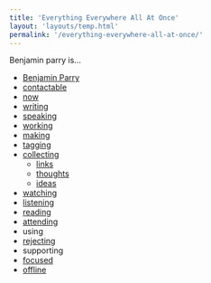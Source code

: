 ```yaml
---
title: 'Everything Everywhere All At Once'
layout: 'layouts/temp.html'
permalink: '/everything-everywhere-all-at-once/'
---
```


Benjamin parry is…

- [Benjamin Parry](/benjamin-parry/)
- [contactable](/contactable/)
- [now](/now/)
- [writing](/writing/)
- [speaking](/speaking/)
- [working](/working/)
- [making](/making/)
- [tagging](/tagging/)
- [collecting](/collecting/)
  - [links](/links/)
  - [thoughts](/thoughts/)
  - [ideas](/ideas/)
- [watching](/watching/)
- [listening](/listening/)
- [reading](/reading/)
- [attending](/attending/)
- using
- [rejecting](/rejecting/)
- supporting
- [focused](/focused/)
- [offline](/offline/)